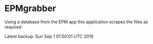 # EPMgrabber
Using a database from the EPM app this application scrapes the files as required


Latest backup: Sun Sep 1 01:50:01 UTC 2019
